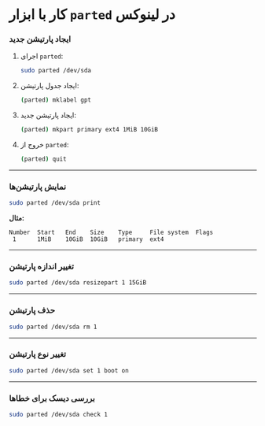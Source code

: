 
# کار با ابزار `parted` در لینوکس

### ایجاد پارتیشن جدید  
1. اجرای `parted`:  
   ```bash
   sudo parted /dev/sda
   ```


2. ایجاد جدول پارتیشن:

   ```bash
   (parted) mklabel gpt
   ```
3. ایجاد پارتیشن جدید:

   ```bash
   (parted) mkpart primary ext4 1MiB 10GiB
   ```
4. خروج از `parted`:

   ```bash
   (parted) quit
   ```

---

### نمایش پارتیشن‌ها

```bash
sudo parted /dev/sda print
```

**مثال:**

```
Number  Start   End    Size    Type     File system  Flags
 1      1MiB    10GiB  10GiB   primary  ext4
```

---

### تغییر اندازه پارتیشن

```bash
sudo parted /dev/sda resizepart 1 15GiB
```

---

### حذف پارتیشن

```bash
sudo parted /dev/sda rm 1
```

---

### تغییر نوع پارتیشن

```bash
sudo parted /dev/sda set 1 boot on
```

---

### بررسی دیسک برای خطاها

```bash
sudo parted /dev/sda check 1
```


